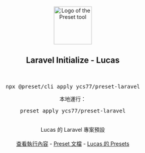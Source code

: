 <p align="center">
  <br />
  <a href="https://preset.dev">
    <img width="100" src="https://raw.githubusercontent.com/preset/cli/main/.github/assets/logo.svg" alt="Logo of the Preset tool">
  </a>
  <br />
</p>

<h2 align="center">Laravel Initialize - Lucas</h2>

<p align="center">
  <br />
  <pre align="center">npx @preset/cli apply ycs77/preset-laravel</pre>
  <p align="center">本地運行：</p>
  <pre align="center">preset apply ycs77/preset-laravel</pre>
</p>
<br />

<div align="center">
  Lucas 的 Laravel 專案預設
  <br />
  <br />
  <a href="https://github.com/ycs77/preset-laravel/blob/main/preset.ts">查看執行內容</a> - <a href="https://preset.dev">Preset 文檔</a> - <a href="https://github.com/ycs77/preset">Lucas 的 Presets</a>
</div>
